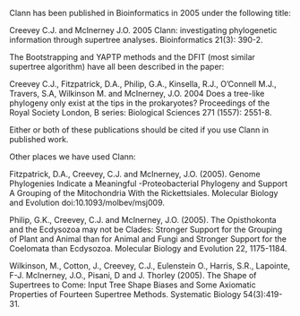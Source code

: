 Clann has been published in Bioinformatics in 2005 under the
following title:

Creevey C.J. and McInerney J.O. 2005 Clann: investigating
phylogenetic information through supertree analyses.
Bioinformatics 21(3): 390-2.

The Bootstrapping and YAPTP methods and the DFIT (most similar
supertree algorithm) have all been described in the paper:

Creevey C.J., Fitzpatrick, D.A., Philip, G.A., Kinsella, R.J., O’Connell
M.J., Travers, S.A, Wilkinson M. and McInerney, J.O. 2004 Does a
tree-like phylogeny only exist at the tips in the prokaryotes?
Proceedings of the Royal Society London, B series: Biological
Sciences 271 (1557): 2551-8.

Either or both of these publications should be cited if you use Clann
in published work.

Other places we have used Clann:

Fitzpatrick, D.A., Creevey, C.J. and McInerney, J.O. (2005).
Genome Phylogenies Indicate a Meaningful  -Proteobacterial
Phylogeny and Support A Grouping of the Mitochondria With the
Rickettsiales. Molecular Biology and Evolution
doi:10.1093/molbev/msj009.

Philip, G.K., Creevey, C.J. and McInerney, J.O. (2005). The
Opisthokonta and the Ecdysozoa may not be Clades: Stronger
Support for the Grouping of Plant and Animal than for Animal and
Fungi and Stronger Support for the Coelomata than Ecdysozoa.
Molecular Biology and Evolution 22, 1175-1184.

Wilkinson, M., Cotton, J., Creevey, C.J., Eulenstein O., Harris, S.R.,
Lapointe, F-J. McInerney, J.O., Pisani, D and J. Thorley (2005). The
Shape of Supertrees to Come: Input Tree Shape Biases and Some
Axiomatic Properties of Fourteen Supertree Methods. Systematic
Biology 54(3):419-31.